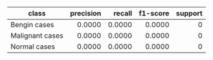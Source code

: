 | class | precision | recall | f1-score | support |
|---|---:|---:|---:|---:|
| Bengin cases | 0.0000 | 0.0000 | 0.0000 | 0 |
| Malignant cases | 0.0000 | 0.0000 | 0.0000 | 0 |
| Normal cases | 0.0000 | 0.0000 | 0.0000 | 0 |
